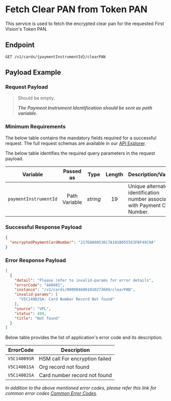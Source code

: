 # Fetch Clear PAN from Token PAN

This service is used to fetch the encrypted clear pan for the requested First Vision's Token PAN.

## Endpoint

`GET /v1/cards/{paymentInstrumentId}/clearPAN`

## Payload Example

### Request Payload

>Should be empty. 
>
>***The Payment Instrument Identification should be sent as path variable.***

### Minimum Requirements

The below table contains the mandatory fields required for a successful request. The full request schemas are available in our [API Explorer](../api/?type=get&path=/v1/cards/{paymentInstrumentId}/clearPAN).

The below table identifies the required query parameters in the request payload.

| Variable | Passed as | Type | Length | Description/Values |
| -------- | :-------: | :--: | :------------: | ------------------ |
| `paymentInstrumentId` | Path Variable | *string* | 19 | Unique alternate identification number associated with Payment Card Number. |

### Successful Response Payload

```json
{
  "encryptedPaymentCardNumber": "217E8A00536C7A101B055563FBF49C9A"
}

```
### Error Response Payload

```json
[
  {
    "detail": "Please refer to invalid-params for error details",
    "errorCode": "440401",
    "instance": "/v1/cards/0009846801010273609/clearPAN",
    "invalid-params": [
      "V5C14002SA: Card Number Record Not found"
    ],
    "source": "VPL",
    "status": 404,
    "title": "Not found"
  }
]
```

Below table provides the list of application's error code and its description.

| ErrorCode |  Description |
| --------  | ------------------ |
|`V5C14009SR` | HSM call For encryption failed |
|`V5C14001SA` | Org record not found |
|`V5C14002SA` | Card number record not found |

*In addition to the above mentioned error codes, please refer this link for common error codes [Common Error Codes](?path=docs/Common_Error_Code.md).*
